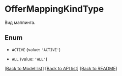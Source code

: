 # OfferMappingKindType

Вид маппинга.

## Enum

* `ACTIVE` (value: `'ACTIVE'`)

* `ALL` (value: `'ALL'`)

[[Back to Model list]](../README.md#documentation-for-models) [[Back to API list]](../README.md#documentation-for-api-endpoints) [[Back to README]](../README.md)


